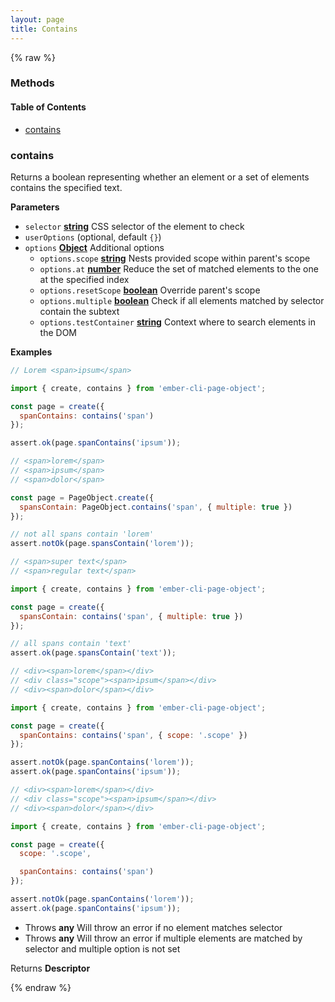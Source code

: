 ```yaml
---
layout: page
title: Contains
---
```


{% raw %}
### Methods


<!-- Generated by documentation.js. Update this documentation by updating the source code. -->

#### Table of Contents

-   [contains][1]

### contains

Returns a boolean representing whether an element or a set of elements contains the specified text.

**Parameters**

-   `selector` **[string][2]** CSS selector of the element to check
-   `userOptions`   (optional, default `{}`)
-   `options` **[Object][3]** Additional options
    -   `options.scope` **[string][2]** Nests provided scope within parent's scope
    -   `options.at` **[number][4]** Reduce the set of matched elements to the one at the specified index
    -   `options.resetScope` **[boolean][5]** Override parent's scope
    -   `options.multiple` **[boolean][5]** Check if all elements matched by selector contain the subtext
    -   `options.testContainer` **[string][2]** Context where to search elements in the DOM

**Examples**

```javascript
// Lorem <span>ipsum</span>

import { create, contains } from 'ember-cli-page-object';

const page = create({
  spanContains: contains('span')
});

assert.ok(page.spanContains('ipsum'));
```

```javascript
// <span>lorem</span>
// <span>ipsum</span>
// <span>dolor</span>

const page = PageObject.create({
  spansContain: PageObject.contains('span', { multiple: true })
});

// not all spans contain 'lorem'
assert.notOk(page.spansContain('lorem'));
```

```javascript
// <span>super text</span>
// <span>regular text</span>

import { create, contains } from 'ember-cli-page-object';

const page = create({
  spansContain: contains('span', { multiple: true })
});

// all spans contain 'text'
assert.ok(page.spansContain('text'));
```

```javascript
// <div><span>lorem</span></div>
// <div class="scope"><span>ipsum</span></div>
// <div><span>dolor</span></div>

import { create, contains } from 'ember-cli-page-object';

const page = create({
  spanContains: contains('span', { scope: '.scope' })
});

assert.notOk(page.spanContains('lorem'));
assert.ok(page.spanContains('ipsum'));
```

```javascript
// <div><span>lorem</span></div>
// <div class="scope"><span>ipsum</span></div>
// <div><span>dolor</span></div>

import { create, contains } from 'ember-cli-page-object';

const page = create({
  scope: '.scope',

  spanContains: contains('span')
});

assert.notOk(page.spanContains('lorem'));
assert.ok(page.spanContains('ipsum'));
```

-   Throws **any** Will throw an error if no element matches selector
-   Throws **any** Will throw an error if multiple elements are matched by selector and multiple option is not set

Returns **Descriptor** 

[1]: #contains

[2]: https://developer.mozilla.org/docs/Web/JavaScript/Reference/Global_Objects/String

[3]: https://developer.mozilla.org/docs/Web/JavaScript/Reference/Global_Objects/Object

[4]: https://developer.mozilla.org/docs/Web/JavaScript/Reference/Global_Objects/Number

[5]: https://developer.mozilla.org/docs/Web/JavaScript/Reference/Global_Objects/Boolean
{% endraw %}